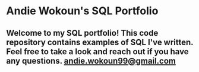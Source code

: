# Andie Wokoun's SQL Portfolio

## Welcome to my SQL portfolio! This code repository contains examples of SQL I've written. Feel free to take a look and reach out if you have any questions. andie.wokoun99@gmail.com
